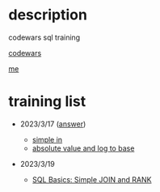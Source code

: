 # description 
codewars sql training

[codewars](https://www.codewars.com/)

[me](https://www.codewars.com/users/horaoen)

# training list
- 2023/3/17 ([answer](./src/2023-3-17.sql))
  - [simple in](https://www.codewars.com/kata/58113c03009b4fcc66000d29/train/sql)
  - [absolute value and log to base](https://www.codewars.com/kata/594a8f2f7ca3c692a4000041/train/sql)

- 2023/3/19
  - [SQL Basics: Simple JOIN and RANK](https://www.codewars.com/kata/58094559c47d323ebd000035/train/sql)